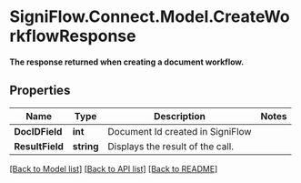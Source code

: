 # SigniFlow.Connect.Model.CreateWorkflowResponse
#### The response returned when creating a document workflow.

## Properties

Name | Type | Description | Notes
------------ | ------------- | ------------- | -------------
**DocIDField** | **int** | Document Id created in SigniFlow | 
**ResultField** | **string** | Displays the result of the call. | 

[[Back to Model list]](../README.md#documentation-for-models) [[Back to API list]](../README.md#documentation-for-api-endpoints) [[Back to README]](../README.md)

